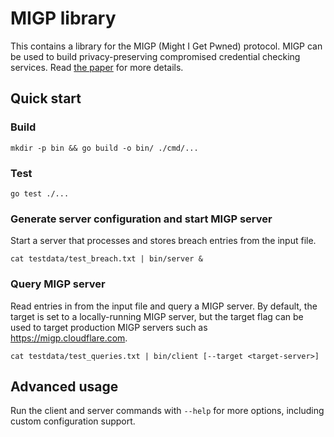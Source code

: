 # MIGP library

This contains a library for the MIGP (Might I Get Pwned) protocol. MIGP can be
used to build privacy-preserving compromised credential checking services.
Read [the paper](https://arxiv.org/pdf/2109.14490.pdf) for more details.

## Quick start

### Build

	mkdir -p bin && go build -o bin/ ./cmd/...

### Test

	go test ./...

### Generate server configuration and start MIGP server

Start a server that processes and stores breach entries from the input file.

	cat testdata/test_breach.txt | bin/server &
	
### Query MIGP server

Read entries in from the input file and query a MIGP server.  By default, the
target is set to a locally-running MIGP server, but the target flag can be used
to target production MIGP servers such as https://migp.cloudflare.com.

	cat testdata/test_queries.txt | bin/client [--target <target-server>]

## Advanced usage

Run the client and server commands with `--help` for more options, including
custom configuration support.
